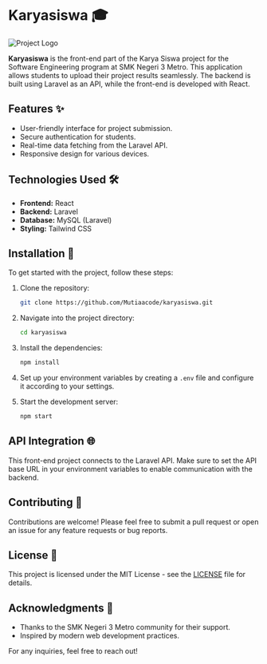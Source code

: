 

# Karyasiswa 🎓

![Project Logo](https://img.shields.io/badge/Project-Karyasiswa-blue)

**Karyasiswa** is the front-end part of the Karya Siswa project for the Software Engineering program at SMK Negeri 3 Metro. This application allows students to upload their project results seamlessly. The backend is built using Laravel as an API, while the front-end is developed with React.

## Features ✨
- User-friendly interface for project submission.
- Secure authentication for students.
- Real-time data fetching from the Laravel API.
- Responsive design for various devices.

## Technologies Used 🛠️
- **Frontend:** React
- **Backend:** Laravel
- **Database:** MySQL (Laravel)
- **Styling:** Tailwind CSS

## Installation 🔧
To get started with the project, follow these steps:

1. Clone the repository:
   ```bash
   git clone https://github.com/Mutiaacode/karyasiswa.git
   ```
2. Navigate into the project directory:
   ```bash
   cd karyasiswa
   ```
3. Install the dependencies:
   ```bash
   npm install
   ```

4. Set up your environment variables by creating a `.env` file and configure it according to your settings.

5. Start the development server:
   ```bash
   npm start
   ```

## API Integration 🌐
This front-end project connects to the Laravel API. Make sure to set the API base URL in your environment variables to enable communication with the backend.

## Contributing 🤝
Contributions are welcome! Please feel free to submit a pull request or open an issue for any feature requests or bug reports.

## License 📄
This project is licensed under the MIT License - see the [LICENSE](LICENSE) file for details.

## Acknowledgments 🙏
- Thanks to the SMK Negeri 3 Metro community for their support.
- Inspired by modern web development practices.

For any inquiries, feel free to reach out!

```

